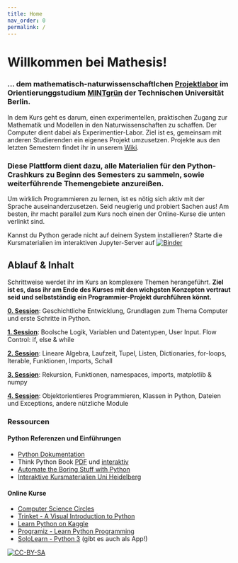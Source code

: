 ```yaml
---
title: Home
nav_order: 0
permalink: /
---
```


# Willkommen bei Mathesis!

### ... dem mathematisch-naturwissenschaftlchen [Projektlabor](https://www.mintgruen.tu-berlin.de/studium-und-lehre/mintgruen-labore/mathesis/) im Orientierunggstudium [MINTgrün](https://www.mintgruen.tu-berlin.de) der Technischen Universität Berlin.

In dem Kurs geht es darum, einen experimentellen, praktischen Zugang zur Mathematik und Modellen in den Naturwissenschaften zu schaffen. Der Computer dient dabei als Experimentier-Labor. Ziel ist es, gemeinsam mit anderen Studierenden ein eigenes Projekt umzusetzen. Projekte aus den letzten Semestern findet ihr in unserem [Wiki](https://www.mintgruen.tu-berlin.de/mathesisWiki/doku.php).

### Diese Plattform dient dazu, alle Materialien für den Python-Crashkurs zu Beginn des Semesters zu sammeln, sowie weiterführende Themengebiete anzureißen.

Um wirklich Programmieren zu lernen, ist es nötig sich aktiv mit der Sprache auseinanderzusetzen. Seid neugierig und probiert Sachen aus! Am besten, ihr macht parallel zum Kurs noch einen der Online-Kurse die unten verlinkt sind.

Kannst du Python gerade nicht auf deinem System installieren? Starte die Kursmaterialien im interaktiven Jupyter-Server auf  [![Binder](https://mybinder.org/badge_logo.svg)](https://mybinder.org/v2/gh/andreaheilrath/mathesis/main) 

## Ablauf & Inhalt

Schrittweise werdet ihr im Kurs an komplexere Themen herangeführt. **Ziel ist es, dass ihr am Ende des Kurses mit den wichgsten Konzepten vertraut seid und selbstständig ein Programmier-Projekt durchführen könnt.**

**[0. Session](./0th_session)**:
Geschichtliche Entwicklung, Grundlagen zum Thema Computer und erste Schritte in Python.

**[1. Session](./1st_session)**:
Boolsche Logik, Variablen und Datentypen, User Input. Flow Control: if, else & while

**[2. Session](./2nd_session)**:
Lineare Algebra, Laufzeit, Tupel, Listen, Dictionaries, for-loops, Iterable, Funktionen, Imports, Schall

**[3. Session](./3rd_session)**:
Rekursion, Funktionen, namespaces, imports, matplotlib & numpy

**[4. Session](./4th_session)**:
Objektorientieres Programmieren, Klassen in Python, Dateien und Exceptions, andere nützliche Module

### Ressourcen

#### Python Referenzen und Einführungen
* [Python Dokumentation](https://docs.python.org/3/)
* Think Python Book [PDF](https://www.greenteapress.com/thinkpython/thinkpython.pdf) und [interaktiv](https://runestone.academy/runestone/books/published/thinkcspy/index.html)
* [Automate the Boring Stuff with Python](https://automatetheboringstuff.com)
* [Interaktive Kursmaterialien Uni Heidelberg](https://www.physi.uni-heidelberg.de/Einrichtungen/AP/Python.php)


#### Online Kurse
* [Computer Science Circles](https://cscircles.cemc.uwaterloo.ca)
* [Trinket - A Visual Introduction to Python](https://hourofpython.trinket.io/a-visual-introduction-to-python#/welcome/an-hour-of-code)
* [Learn Python on Kaggle](https://www.kaggle.com/learn/python)
* [Programiz - Learn Python Programming](https://www.programiz.com/python-programming)
* [SoloLearn - Python 3](https://www.sololearn.com/Course/Python/) (gibt es auch als App!)

[![CC-BY-SA](https://licensebuttons.net/l/by-sa/3.0/80x15.png)](https://creativecommons.org/licenses/by-sa/4.0/deed.de)
